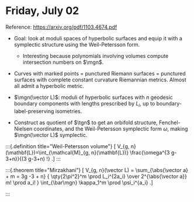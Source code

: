 # Friday, July 02

Reference: <https://arxiv.org/pdf/1103.4674.pdf>

- Goal: look at moduli spaces of hyperbolic surfaces and equip it with a symplectic structure using the Weil-Petersson form.
  - Interesting because polynomials involving volumes compute intersection numbers on $\mgn$.

- Curves with marked points = punctured Riemann surfaces = punctured surfaces with complete constant curvature Riemannian metrics.
  Almost all admit a hyperbolic metric.

- $\mgn(\vector L)$: moduli of hyperbolic surfaces with $n$ geodesic boundary components with lengths prescribed by $L_i$, up to boundary-label-preserving isometries.

- Construct as quotient of $\tgn$ to get an orbifold structure, Fenchel-Nielsen coordinates, and the Weil-Petersson symplectic form $\omega$, making $\mgn(\vector L)$ symplectic.


:::{.definition title="Weil-Petersson volume"}
\[
V_{g, n}(\mathbf{L})=\int_{\mathcal{M}_{g, n}(\mathbf{L})} \frac{\omega^{3 g-3+n}}{(3 g-3+n) !}
.\]
:::


:::{.theorem title="Mirzakhani"}
\[
V_{g, n}(\vector L) = \sum_{\abs{\vector a} + m = 3g -3 + n}
{
\qty{2\pi^2}^m \prod L_i^{2a_i}
\over 
2^{\abs{\vector a}} m! \prod a_i!
}
\int_{\bar\mgn} \kappa_1^m \prod \psi_i^{a_i}
.\]


:::


